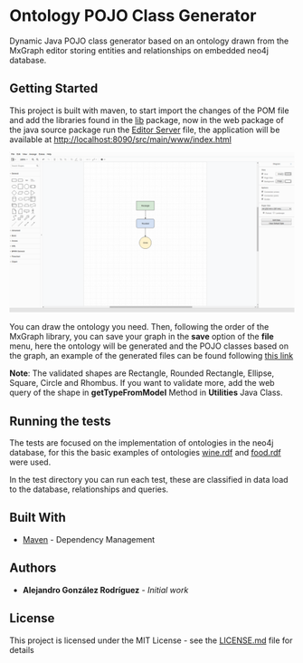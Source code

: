 # Ontology POJO Class Generator

Dynamic Java POJO class generator based on an ontology drawn from the MxGraph editor storing entities and relationships on embedded neo4j database.

## Getting Started

This project is built with maven, to start import the changes of the POM file and add the libraries found in the [lib](https://github.com/AlejandroGonzalR/OntologyClassGenerator/tree/master/src/main/resources/lib) package, now in the web package of the java source package run the [Editor Server](https://github.com/AlejandroGonzalR/OntologyClassGenerator/blob/master/src/main/java/web/EditorServer.java) file, the application will be available at [http://localhost:8090/src/main/www/index.html](http://localhost:8090/src/main/www/index.html) 

![editor screenshot](https://github.com/AlejandroGonzalR/OntologyClassGenerator/blob/master/src/main/resources/images/Editor%20Screenshot.png)

You can draw the ontology you need. Then, following the order of the MxGraph library, you can save your graph in the **save** option of the **file** menu, here the ontology will be generated and the POJO classes based on the graph, an example of the generated files can be found following [this link](https://github.com/AlejandroGonzalR/OntologyClassGenerator/tree/master/generated)

**Note**: The validated shapes are Rectangle, Rounded Rectangle, Ellipse, Square, Circle and Rhombus. If you want to validate more, add the web query of the shape in **getTypeFromModel** Method in **Utilities** Java Class.

## Running the tests

The tests are focused on the implementation of ontologies in the neo4j database, for this the basic examples of ontologies [wine.rdf](https://github.com/AlejandroGonzalR/OntologyClassGenerator/blob/master/src/main/resources/owl/wine.rdf) and [food.rdf](https://github.com/AlejandroGonzalR/OntologyClassGenerator/blob/master/src/main/resources/owl/food.rdf) were used.

In the test directory you can run each test, these are classified in data load to the database, relationships and queries.

## Built With

* [Maven](https://maven.apache.org/) - Dependency Management

## Authors

* **Alejandro González Rodríguez** - *Initial work*

## License

This project is licensed under the MIT License - see the [LICENSE.md](LICENSE.md) file for details
